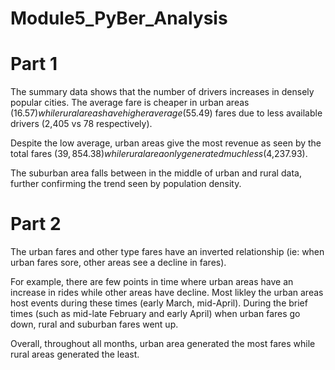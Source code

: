# Module5_PyBer_Analysis

# Part 1 
The summary data shows that the number of drivers increases in densely popular cities. The average fare is cheaper in urban areas ($16.57) while rural areas have higher average ($55.49) fares due to less available drivers (2,405 vs 78 respectively). 

Despite the low average, urban areas give the most revenue as seen by the total fares ($39,854.38) while rural area only generated much less ($4,237.93).

The suburban area falls between in the middle of urban and rural data, further confirming the trend seen by population density.

# Part 2
The urban fares and other type fares have an inverted relationship (ie: when urban fares sore, other areas see a decline in fares).

For example, there are few points in time where urban areas have an increase in rides while other areas have decline. Most likley the urban areas host events during these times (early March, mid-April). During the brief times (such as mid-late February and early April) when urban fares go down, rural and suburban fares went up.

Overall, throughout all months, urban area generated the most fares while rural areas generated the least. 
